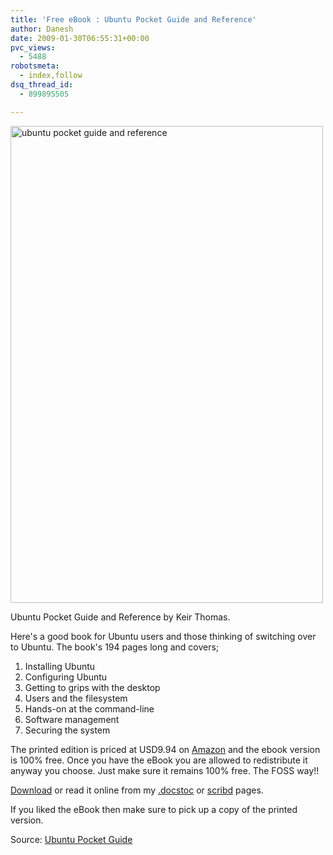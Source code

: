 ```yaml
---
title: 'Free eBook : Ubuntu Pocket Guide and Reference'
author: Danesh
date: 2009-01-30T06:55:31+00:00
pvc_views:
  - 5488
robotsmeta:
  - index,follow
dsq_thread_id:
  - 899895505

---
```

<img loading="lazy" class="alignnone size-medium wp-image-1214" title="ubuntu pocket guide and reference" src="/wp-content/uploads/2009/01/ubuntu-pocket-guide-and-reference-500x763.png" alt="ubuntu pocket guide and reference" width="500" height="763" srcset="/wp-content/uploads/2009/01/ubuntu-pocket-guide-and-reference-500x763.png 500w, /wp-content/uploads/2009/01/ubuntu-pocket-guide-and-reference.png 614w" sizes="(max-width: 500px) 100vw, 500px" />

Ubuntu Pocket Guide and Reference by Keir Thomas.

Here's a good book for Ubuntu users and those thinking of switching over to Ubuntu. The book's 194 pages long and covers;

  1. Installing Ubuntu
  2. Configuring Ubuntu
  3. Getting to grips with the desktop
  4. Users and the filesystem
  5. Hands-on at the command-line
  6. Software management
  7. Securing the system

The printed edition is priced at USD9.94 on [Amazon][1] and the ebook version is 100% free. Once you have the eBook you are allowed to redistribute it anyway you choose. Just make sure it remains 100% free. The FOSS way!!

[Download][2] or read it online from my [.docstoc][3] or [scribd][4] pages.

If you liked the eBook then make sure to pick up a copy of the printed version.

Source: [Ubuntu Pocket Guide][2]

 [1]: http://www.amazon.com/gp/product/1440478295?ie=UTF8&tag=beginningubun-20&link_code=as3&camp=211189&creative=373489&creativeASIN=1440478295
 [2]: http://www.ubuntupocketguide.com/download.html
 [3]: http://www.docstoc.com/docs/3919713/Ubuntu-Pocket-Guide-and-Reference
 [4]: http://www.scribd.com/doc/11510796/ubuntupocketguidev11